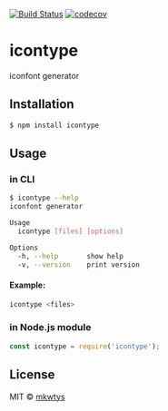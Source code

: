 [![Build Status](https://travis-ci.org/mkwtys/icontype.svg?branch=master)](https://travis-ci.org/mkwtys/icontype)
[![codecov](https://codecov.io/gh/mkwtys/icontype/branch/master/graph/badge.svg)](https://codecov.io/gh/mkwtys/icontype)

# icontype

iconfont generator

## Installation

```sh
$ npm install icontype
```

## Usage

### in CLI

```sh
$ icontype --help
iconfont generator

Usage
  icontype [files] [options]

Options
  -h, --help       show help
  -v, --version    print version
```

#### Example:

```sh
icontype <files>
```

### in Node.js module

```js
const icontype = require('icontype');
```

## License

MIT © [mkwtys](https://github.com/mkwtys)
